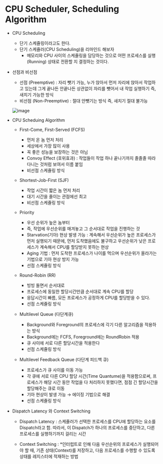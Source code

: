 # CPU Scheduler, Scheduling Algorithm

- CPU Scheduling
    - 단기 스케쥴링이라고도 한다.
    - 단기 스케쥴러(CPU Scheduling)을 리마인드 해보자
        - 메모리와 CPU 사이의 스케쥴링을 담당하는 것으로 어떤 프로세스를 실행(Running) 상태로 전환할 지 결정하는 것이다.

- 선점과 비선점
    - 선점 (Preemptive) : 자리 뺏기 가능, 누가 앉아서 먼저 자리에 앉아서 작업하고 있는데 그게 끝나든 안끝나든 상관없이 자리를 뺏어서 내 작업 실행하기 즉, 새치기 가능한 방식
    - 비선점 (Non-Preemptive) : 절대 안뺏기는 방식 즉, 새치기 절대 불가능
    
    ![image](https://user-images.githubusercontent.com/46801877/156303266-70e70e63-3eaf-48d3-992e-0620bab1e80e.png)
    
- CPU Scheduing Algorithm
    - First-Come, First-Served (FCFS)
        - 먼저 온 놈 먼저 처리
        - 세상에서 가장 많이 사용
        - 꼭 좋은 성능을 보장하는 것은 아님
        - Convoy Effect (호위효과) : 작업들이 작업 하나 끝나기까지 졸졸졸 따라다니는 것처럼 보여서 이름 붙임
        - 비선점 스케쥴링 방식
        
    - Shortest-Job-First (SJF)
        - 작업 시간이 짧은 놈 먼저 처리
        - 대기 시간을 줄이는 관점에선 최고
        - 비선점 스케쥴링 방식
        
    - Priority
        - 우선 순위가 높은 놈부터
        - 즉, 작업에 우선순위를 매겨놓고 그 순서대로 작업을 진행하는 것
        - Starvation(기아) 현상 발생 가능 : 계속해서 우선순위가 높은 프로세스가 먼저 실행되기 때문에, 먼저 도착했음에도 불구하고 우선순위가 낮은 프로세스가 계속해서 CPU를 할당받지 못하는 현상
        - Aging 기법 : 먼저 도착한 프로세스가 나이를 먹으며 우선순위가 올라가는 기법으로 기아 현상 방지 가능
        - 선점 스케쥴링 방식
        
    - Round-Robin (RR)
        - 빙빙 돌면서 순서대로
        - 프로세스에 동일한 할당시간만큼 순서대로 계속 CPU를 할당
        - 응답시간이 빠름, 모든 프로세스가 공정하게 CPU를 할당받을 수 있다.
        - 선점 스케쥴링 방식
        
    - Multilevel Queue (다단계큐)
        - Background와 Foreground의 프로세스에 각기 다른 알고리즘을 적용하는 방식
        - Background에는 FCFS, Foreground에는 RoundRobin 적용
        - 큐 사이에 서로 다른 할당시간을 적용한다
        - 선점 스케쥴링 방식
        
    - Multilevel Feedback Queue (다단계 피드백 큐)
        - 프로세스가 큐 사이를 이동 가능
        - 각 큐에 서로 다른 CPU 할당 시간(Time Quantume)을 적용함으로써, 프로세스가 해당 시간 동안 작업을 다 처리하지 못했다면, 점점 긴 할당시간을 할당해주는 큐로 이동
        - 기아 현상이 발생 가능 → 에이징 기법으로 해결
        - 선점 스케쥴링 방식

- Dispatch Latency 와 Context Switching
    - Dispatch Latency : 스케쥴러가 선택한 프로세스를 CPU에 할당하는 요소를 Dispatch라고 함. 따라서, 이 Dispatch가 하나의 프로세스를 중단하고, 다른 프로세스를 실행하기까지 걸리는 시간
    
    - Context Switching : *인터럽트로 인해 다음 우선순위의 프로세스가 실행되어야 할 때, 기존 상태(Context)를 저장하고, 다음 프로세스를 수행할 수 있도록 상태를 레지스터에 적재하는 방법
